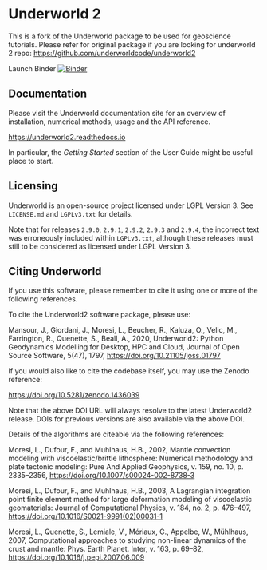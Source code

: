 Underworld 2
============

This is a fork of the Underworld package to be used for geoscience tutorials. Please refer for original package if you are looking for underworld 2 repo:
https://github.com/underworldcode/underworld2


Launch Binder [![Binder](https://mybinder.org/badge_logo.svg)](https://mybinder.org/v2/gh/Artshap/underworld2_unsw/master)

Documentation 
-------------
Please visit the Underworld documentation site for an overview of installation, numerical methods, usage and the API reference. 

https://underworld2.readthedocs.io

In particular, the *Getting Started* section of the User Guide might be useful place to start.

Licensing
---------
Underworld is an open-source project licensed under LGPL Version 3. See `LICENSE.md` and `LGPLv3.txt` for details.

Note that for releases `2.9.0`, `2.9.1`, `2.9.2`, `2.9.3` and `2.9.4`, the incorrect text was erroneously included within `LGPLv3.txt`, although these releases must still to be considered as licensed under LGPL Version 3.

Citing Underworld
-----------------
If you use this software, please remember to cite it using one or more of the following references.

To cite the Underworld2 software package, please use:

Mansour, J., Giordani, J., Moresi, L., Beucher, R., Kaluza, O., Velic, M., Farrington, R., Quenette, S., Beall, A., 2020, Underworld2: Python Geodynamics Modelling for Desktop, HPC and Cloud, Journal of Open Source Software, 5(47), 1797, https://doi.org/10.21105/joss.01797

If you would also like to cite the codebase itself, you may use the Zenodo reference:

https://doi.org/10.5281/zenodo.1436039

Note that the above DOI URL will always resolve to the latest Underworld2 release. DOIs for previous versions are also available via the above DOI.

Details of the algorithms are citeable via the following references:

Moresi, L., Dufour, F., and Muhlhaus, H.B., 2002, Mantle convection modeling with viscoelastic/brittle lithosphere: Numerical methodology and plate tectonic modeling: Pure And Applied Geophysics, v. 159, no. 10, p. 2335–2356, https://doi.org/10.1007/s00024-002-8738-3

Moresi, L., Dufour, F., and Muhlhaus, H.B., 2003, A Lagrangian integration point finite element method for large deformation modeling of viscoelastic geomaterials: Journal of Computational Physics, v. 184, no. 2, p. 476–497, https://doi.org/10.1016/S0021-9991(02)00031-1

Moresi, L., Quenette, S., Lemiale, V., Mériaux, C., Appelbe, W., Mühlhaus, 2007, Computational approaches to studying non-linear dynamics of the crust and mantle: Phys. Earth Planet. Inter, v. 163, p. 69–82, https://doi.org/10.1016/j.pepi.2007.06.009

